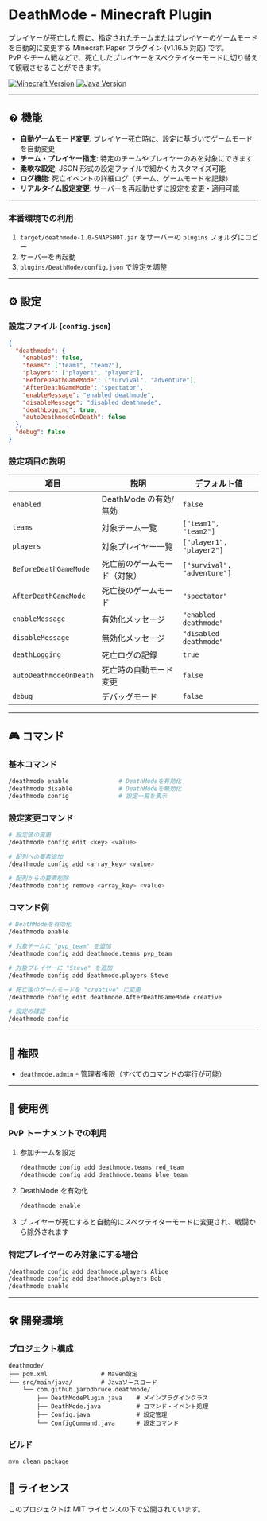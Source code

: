 # DeathMode - Minecraft Plugin

プレイヤーが死亡した際に、指定されたチームまたはプレイヤーのゲームモードを自動的に変更する Minecraft Paper プラグイン (v1.16.5 対応) です。  
PvP やチーム戦などで、死亡したプレイヤーをスペクテイターモードに切り替えて観戦させることができます。

[![Minecraft Version](https://img.shields.io/badge/Minecraft-1.16.5-brightgreen.svg)](https://papermc.io/)
[![Java Version](https://img.shields.io/badge/Java-11-orange.svg)](https://adoptopenjdk.net/)

---

## � 機能

- **自動ゲームモード変更**: プレイヤー死亡時に、設定に基づいてゲームモードを自動変更
- **チーム・プレイヤー指定**: 特定のチームやプレイヤーのみを対象にできます
- **柔軟な設定**: JSON 形式の設定ファイルで細かくカスタマイズ可能
- **ログ機能**: 死亡イベントの詳細ログ（チーム、ゲームモードを記録）
- **リアルタイム設定変更**: サーバーを再起動せずに設定を変更・適用可能

---

### 本番環境での利用

1. `target/deathmode-1.0-SNAPSHOT.jar` をサーバーの `plugins` フォルダにコピー
2. サーバーを再起動
3. `plugins/DeathMode/config.json` で設定を調整

---

## ⚙️ 設定

### 設定ファイル (`config.json`)

```json
{
  "deathmode": {
    "enabled": false,
    "teams": ["team1", "team2"],
    "players": ["player1", "player2"],
    "BeforeDeathGameMode": ["survival", "adventure"],
    "AfterDeathGameMode": "spectator",
    "enableMessage": "enabled deathmode",
    "disableMessage": "disabled deathmode",
    "deathLogging": true,
    "autoDeathmodeOnDeath": false
  },
  "debug": false
}
```

### 設定項目の説明

| 項目                   | 説明                         | デフォルト値                |
| ---------------------- | ---------------------------- | --------------------------- |
| `enabled`              | DeathMode の有効/無効        | `false`                     |
| `teams`                | 対象チーム一覧               | `["team1", "team2"]`        |
| `players`              | 対象プレイヤー一覧           | `["player1", "player2"]`    |
| `BeforeDeathGameMode`  | 死亡前のゲームモード（対象） | `["survival", "adventure"]` |
| `AfterDeathGameMode`   | 死亡後のゲームモード         | `"spectator"`               |
| `enableMessage`        | 有効化メッセージ             | `"enabled deathmode"`       |
| `disableMessage`       | 無効化メッセージ             | `"disabled deathmode"`      |
| `deathLogging`         | 死亡ログの記録               | `true`                      |
| `autoDeathmodeOnDeath` | 死亡時の自動モード変更       | `false`                     |
| `debug`                | デバッグモード               | `false`                     |

---

## 🎮 コマンド

### 基本コマンド

```bash
/deathmode enable              # DeathModeを有効化
/deathmode disable             # DeathModeを無効化
/deathmode config              # 設定一覧を表示
```

### 設定変更コマンド

```bash
# 設定値の変更
/deathmode config edit <key> <value>

# 配列への要素追加
/deathmode config add <array_key> <value>

# 配列からの要素削除
/deathmode config remove <array_key> <value>
```

### コマンド例

```bash
# DeathModeを有効化
/deathmode enable

# 対象チームに "pvp_team" を追加
/deathmode config add deathmode.teams pvp_team

# 対象プレイヤーに "Steve" を追加
/deathmode config add deathmode.players Steve

# 死亡後のゲームモードを "creative" に変更
/deathmode config edit deathmode.AfterDeathGameMode creative

# 設定の確認
/deathmode config
```

---

## 🔧 権限

- `deathmode.admin` - 管理者権限（すべてのコマンドの実行が可能）

---

## 📝 使用例

### PvP トーナメントでの利用

1. 参加チームを設定

   ```bash
   /deathmode config add deathmode.teams red_team
   /deathmode config add deathmode.teams blue_team
   ```

2. DeathMode を有効化

   ```bash
   /deathmode enable
   ```

3. プレイヤーが死亡すると自動的にスペクテイターモードに変更され、戦闘から除外されます

### 特定プレイヤーのみ対象にする場合

```bash
/deathmode config add deathmode.players Alice
/deathmode config add deathmode.players Bob
/deathmode enable
```

---

## 🛠️ 開発環境

### プロジェクト構成

```
deathmode/
├── pom.xml               # Maven設定
└── src/main/java/        # Javaソースコード
    └── com.github.jarodbruce.deathmode/
        ├── DeathModePlugin.java    # メインプラグインクラス
        ├── DeathMode.java          # コマンド・イベント処理
        ├── Config.java             # 設定管理
        └── ConfigCommand.java      # 設定コマンド
```

### ビルド

```bash
mvn clean package
```

## 📄 ライセンス

このプロジェクトは MIT ライセンスの下で公開されています。
